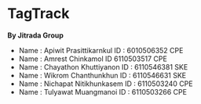 # TagTrack

**By Jitrada Group**

* Name : Apiwit Prasittikarnkul ID : 6010506352 CPE
* Name : Amrest Chinkamol ID 6110503517 CPE
* Name : Chayathon Khuttiyanon ID : 6110546381 SKE
* Name : Wikrom Chanthunkhun ID : 6110546631 SKE
* Name : Nichapat Nitikhunkasem ID : 6110503240 CPE
* Name : Tulyawat Muangmanoi ID : 6110503266 CPE
